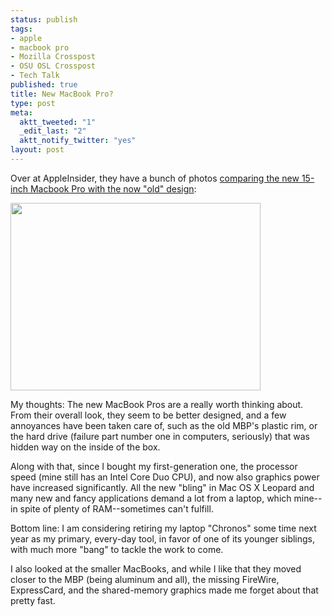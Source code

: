 ```yaml
--- 
status: publish
tags: 
- apple
- macbook pro
- Mozilla Crosspost
- OSU OSL Crosspost
- Tech Talk
published: true
title: New MacBook Pro?
type: post
meta: 
  aktt_tweeted: "1"
  _edit_last: "2"
  aktt_notify_twitter: "yes"
layout: post
---
```

Over at AppleInsider, they have a bunch of photos <a href="http://www.appleinsider.com/articles/08/10/16/high_quality_unboxing_photos_late_2008_15_macbook_pro.html">comparing the new 15-inch Macbook Pro with the now "old" design</a>:

<a href="http://www.appleinsider.com/articles/08/10/16/high_quality_unboxing_photos_late_2008_15_macbook_pro.html"><img src="http://fredericiana.com/wp-content/uploads/2008/10/new-macbookpro-appleinsider.jpg" alt="" title="New MacBook Pro (Photo: Appleinsider)" width="400" height="300" class="alignnone size-full wp-image-1713" /></a>

My thoughts: The new MacBook Pros are a really worth thinking about. From their overall look, they seem to be better designed, and a few annoyances have been taken care of, such as the old MBP's plastic rim, or the hard drive (failure part number one in computers, seriously) that was hidden way on the inside of the box.

Along with that, since I bought my first-generation one, the processor speed (mine still has an Intel Core Duo CPU), and now also graphics power have increased significantly. All the new "bling" in Mac OS&nbsp;X Leopard and many new and fancy applications demand a lot from a laptop, which mine--in spite of plenty of RAM--sometimes can't fulfill.

Bottom line: I am considering retiring my laptop "Chronos" some time next year as my primary, every-day tool, in favor of one of its younger siblings, with much more "bang" to tackle the work to come.

I also looked at the smaller MacBooks, and while I like that they moved closer to the MBP (being aluminum and all), the missing FireWire, ExpressCard, and the shared-memory graphics made me forget about that pretty fast.
